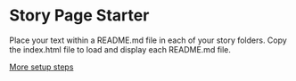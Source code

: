 # Story Page Starter

Place your text within a README.md file in each of your story folders. 
Copy the index.html file to load and display each README.md file.

<a href="steps/">More setup steps</a>
